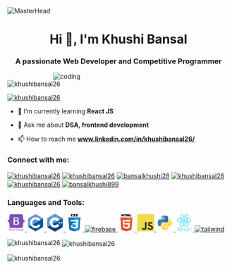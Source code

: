 ![MasterHead](https://t4.ftcdn.net/jpg/04/63/02/53/360_F_463025395_cbELweZtUMu0xg9Mb2sx3hNujIkXI12w.jpg)
<h1 align="center">Hi 👋, I'm Khushi Bansal</h1>
<h3 align="center">A passionate Web Developer and Competitive Programmer</h3>

<img align="right" alt="coding" width="400" src = "https://dribbble.com/shots/2413754-Coding">

<p align="left"> <img src="https://komarev.com/ghpvc/?username=khushibansal26&label=Profile%20views&color=0e75b6&style=flat" alt="khushibansal26" /> </p>

<p align="left"> <a href="https://github.com/ryo-ma/github-profile-trophy"><img src="https://github-profile-trophy.vercel.app/?username=khushibansal26" alt="khushibansal26" /></a> </p>

- 🌱 I’m currently learning **React JS**

- 💬 Ask me about **DSA, frontend development**

- 📫 How to reach me **www.linkedin.com/in/khushibansal26/**

<h3 align="left">Connect with me:</h3>
<p align="left">
<a href="https://twitter.com/khushibansal26" target="blank"><img align="center" src="https://raw.githubusercontent.com/rahuldkjain/github-profile-readme-generator/master/src/images/icons/Social/twitter.svg" alt="khushibansal26" height="30" width="40" /></a>
<a href="https://linkedin.com/in/khushibansal26" target="blank"><img align="center" src="https://raw.githubusercontent.com/rahuldkjain/github-profile-readme-generator/master/src/images/icons/Social/linked-in-alt.svg" alt="khushibansal26" height="30" width="40" /></a>
<a href="https://www.codechef.com/users/bansalkhushi26" target="blank"><img align="center" src="https://cdn.jsdelivr.net/npm/simple-icons@3.1.0/icons/codechef.svg" alt="bansalkhushi26" height="30" width="40" /></a>
<a href="https://www.hackerrank.com/khushibansal26" target="blank"><img align="center" src="https://raw.githubusercontent.com/rahuldkjain/github-profile-readme-generator/master/src/images/icons/Social/hackerrank.svg" alt="khushibansal26" height="30" width="40" /></a>
<a href="https://www.leetcode.com/khushibansal26" target="blank"><img align="center" src="https://raw.githubusercontent.com/rahuldkjain/github-profile-readme-generator/master/src/images/icons/Social/leet-code.svg" alt="khushibansal26" height="30" width="40" /></a>
<a href="https://auth.geeksforgeeks.org/user/bansalkhushi899" target="blank"><img align="center" src="https://raw.githubusercontent.com/rahuldkjain/github-profile-readme-generator/master/src/images/icons/Social/geeks-for-geeks.svg" alt="bansalkhushi899" height="30" width="40" /></a>
</p>

<h3 align="left">Languages and Tools:</h3>
<p align="left"> <a href="https://getbootstrap.com" target="_blank" rel="noreferrer"> <img src="https://raw.githubusercontent.com/devicons/devicon/master/icons/bootstrap/bootstrap-plain-wordmark.svg" alt="bootstrap" width="40" height="40"/> </a> <a href="https://www.cprogramming.com/" target="_blank" rel="noreferrer"> <img src="https://raw.githubusercontent.com/devicons/devicon/master/icons/c/c-original.svg" alt="c" width="40" height="40"/> </a> <a href="https://www.w3schools.com/cpp/" target="_blank" rel="noreferrer"> <img src="https://raw.githubusercontent.com/devicons/devicon/master/icons/cplusplus/cplusplus-original.svg" alt="cplusplus" width="40" height="40"/> </a> <a href="https://www.w3schools.com/css/" target="_blank" rel="noreferrer"> <img src="https://raw.githubusercontent.com/devicons/devicon/master/icons/css3/css3-original-wordmark.svg" alt="css3" width="40" height="40"/> </a> <a href="https://firebase.google.com/" target="_blank" rel="noreferrer"> <img src="https://www.vectorlogo.zone/logos/firebase/firebase-icon.svg" alt="firebase" width="40" height="40"/> </a> <a href="https://www.w3.org/html/" target="_blank" rel="noreferrer"> <img src="https://raw.githubusercontent.com/devicons/devicon/master/icons/html5/html5-original-wordmark.svg" alt="html5" width="40" height="40"/> </a> <a href="https://developer.mozilla.org/en-US/docs/Web/JavaScript" target="_blank" rel="noreferrer"> <img src="https://raw.githubusercontent.com/devicons/devicon/master/icons/javascript/javascript-original.svg" alt="javascript" width="40" height="40"/> </a> <a href="https://www.python.org" target="_blank" rel="noreferrer"> <img src="https://raw.githubusercontent.com/devicons/devicon/master/icons/python/python-original.svg" alt="python" width="40" height="40"/> </a> <a href="https://reactjs.org/" target="_blank" rel="noreferrer"> <img src="https://raw.githubusercontent.com/devicons/devicon/master/icons/react/react-original-wordmark.svg" alt="react" width="40" height="40"/> </a> <a href="https://tailwindcss.com/" target="_blank" rel="noreferrer"> <img src="https://www.vectorlogo.zone/logos/tailwindcss/tailwindcss-icon.svg" alt="tailwind" width="40" height="40"/> </a> </p>

<p><img align="left" src="https://github-readme-stats.vercel.app/api/top-langs?username=khushibansal26&show_icons=true&locale=en&layout=compact" alt="khushibansal26" /></p>

<p>&nbsp;<img align="center" src="https://github-readme-stats.vercel.app/api?username=khushibansal26&show_icons=true&locale=en" alt="khushibansal26" /></p>

<p><img align="center" src="https://github-readme-streak-stats.herokuapp.com/?user=khushibansal26&" alt="khushibansal26" /></p>
